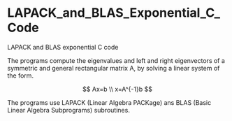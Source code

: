 # LAPACK_and_BLAS_Exponential_C_Code
LAPACK and BLAS exponential C code

The programs compute the eigenvalues and left and right eigenvectors of a  symmetric and general rectangular matrix A, by solving a linear system of the form.

$$
 Ax=b \\
 x=A^{-1}b 
$$

The programs use LAPACK (Linear Algebra PACKage) ans BLAS (Basic Linear Algebra Subprograms) subroutines.

